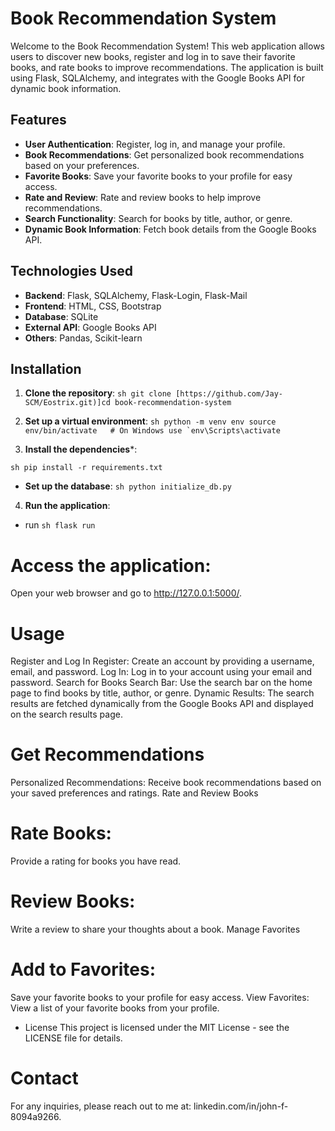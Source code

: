 # Book Recommendation System

Welcome to the Book Recommendation System! This web application allows users to discover new books, register and log in to save their favorite books, and rate books to improve recommendations. The application is built using Flask, SQLAlchemy, and integrates with the Google Books API for dynamic book information.

## Features

- **User Authentication**: Register, log in, and manage your profile.
- **Book Recommendations**: Get personalized book recommendations based on your preferences.
- **Favorite Books**: Save your favorite books to your profile for easy access.
- **Rate and Review**: Rate and review books to help improve recommendations.
- **Search Functionality**: Search for books by title, author, or genre.
- **Dynamic Book Information**: Fetch book details from the Google Books API.

## Technologies Used

- **Backend**: Flask, SQLAlchemy, Flask-Login, Flask-Mail
- **Frontend**: HTML, CSS, Bootstrap
- **Database**: SQLite
- **External API**: Google Books API
- **Others**: Pandas, Scikit-learn

## Installation

1. **Clone the repository**:
   ```sh git clone [https://github.com/Jay-SCM/Eostrix.git)]cd book-recommendation-system```

 2. **Set up a virtual environment**:
```sh python -m venv env source env/bin/activate   # On Windows use `env\Scripts\activate```

3. **Install the dependencies***:

```sh pip install -r requirements.txt```

- **Set up the database**:
```sh python initialize_db.py```

4. **Run the application**:

- run
```sh flask run```

# Access the application:
Open your web browser and go to http://127.0.0.1:5000/.

# Usage
Register and Log In
Register: Create an account by providing a username, email, and password.
Log In: Log in to your account using your email and password.
Search for Books
Search Bar: Use the search bar on the home page to find books by title, author, or genre.
Dynamic Results: The search results are fetched dynamically from the Google Books API and displayed on the search results page.

# Get Recommendations
Personalized Recommendations: Receive book recommendations based on your saved preferences and ratings.
Rate and Review Books

# Rate Books:
Provide a rating for books you have read.
# Review Books:
Write a review to share your thoughts about a book.
Manage Favorites

# Add to Favorites:
Save your favorite books to your profile for easy access.
View Favorites: View a list of your favorite books from your profile.

- License
This project is licensed under the MIT License - see the LICENSE file for details.

# Contact
For any inquiries, please reach out to me at:
linkedin.com/in/john-f-8094a9266.
